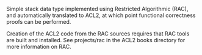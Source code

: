 Simple stack data type implemented using Restricted Algorithmic (RAC), and automatically 
translated to ACL2, at which point functional correctness proofs can be performed.

Creation of the ACL2 code from the RAC sources requires that RAC tools are built and installed.
See projects/rac in the ACL2 books directory for more information on RAC.

